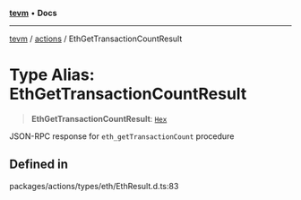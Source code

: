 [**tevm**](../../README.md) • **Docs**

***

[tevm](../../modules.md) / [actions](../README.md) / EthGetTransactionCountResult

# Type Alias: EthGetTransactionCountResult

> **EthGetTransactionCountResult**: [`Hex`](Hex.md)

JSON-RPC response for `eth_getTransactionCount` procedure

## Defined in

packages/actions/types/eth/EthResult.d.ts:83
